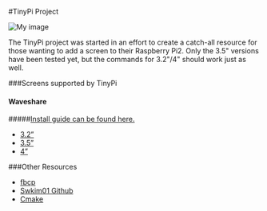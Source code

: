 #TinyPi Project

![My image](http://i.imgur.com/oG7AFrJ.png)

The TinyPi project was started in an effort to create a catch-all resource for those wanting to add a screen to their Raspberry Pi2. Only the 3.5" versions have been tested yet, but the commands for 3.2"/4" should work just as well.

###Screens supported by TinyPi
#### Waveshare
#####[Install guide can be found here.](https://github.com/mitchpehora/tinyPi/tree/master/waveshare)
  * [3.2”](http://www.waveshare.com/3.2inch-rpi-lcd-b.htm) 
  * [3.5”](http://www.waveshare.com/3.5inch-rpi-lcd-a.htm) 
  * [4”](http://www.waveshare.com/4inch-rpi-lcd-a.htm)
 
  


###Other Resources
* [fbcp](https://github.com/tasanakorn/rpi-fbcp)
* [Swkim01 Github](https://github.com/swkim01/waveshare-dtoverlays)
* [Cmake](https://github.com/Kitware/CMake)

